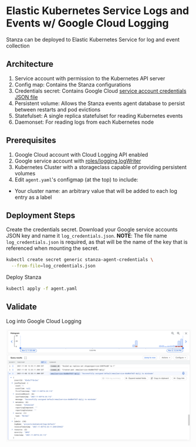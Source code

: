 # Elastic Kubernetes Service Logs and Events w/ Google Cloud Logging

Stanza can be deployed to Elastic Kubernetes Service for log and event collection

## Architecture

1. Service account with permission to the Kubernetes API server
2. Config map: Contains the Stanza configurations
3. Credentials secret: Contains Google Cloud [service account credentials JSON file](https://cloud.google.com/docs/authentication/getting-started)
4. Persistent volume: Allows the Stanza events agent database to persist between restarts and pod evictions
5. Statefulset: A single replica statefulset for reading Kubernetes events
6. Daemonset: For reading logs from each Kubernetes node

## Prerequisites

1. Google Cloud account with Cloud Logging API enabled
2. Google service account with [roles/logging.logWriter](https://cloud.google.com/logging/docs/access-control)
3. Kubernetes Cluster with a storageclass capable of providing persistent volumes
4. Edit `agent.yaml`'s configmap (at the top) to include:
  - Your cluster name: an arbitrary value that will be added to each log entry as a label

## Deployment Steps

Create the credentials secret. Download your Google service accounts JSON key and name it `log_credentials.json`.
**NOTE**: The file name `log_credentials.json` is required, as that will be the name of the key that is referenced 
when mounting the secret.
```bash
kubectl create secret generic stanza-agent-credentials \
  --from-file=log_credentials.json
```

Deploy Stanza
```bash
kubectl apply -f agent.yaml
```

## Validate

Log into Google Cloud Logging

![Events](./assets/entries.png)
